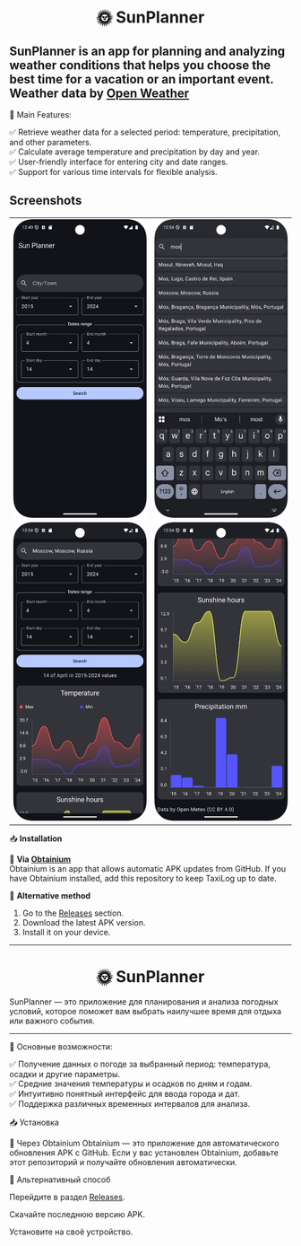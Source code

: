 <h1 align="center">🌞 SunPlanner</h1>


SunPlanner is an app for planning and analyzing weather conditions that helps you choose the best time for a vacation or an important event.
Weather data by [Open Weather](https://openweathermap.org/) 
---


📌 Main Features:

✅ Retrieve weather data for a selected period: temperature, precipitation, and other parameters.  
✅ Calculate average temperature and precipitation by day and year.  
✅ User-friendly interface for entering city and date ranges.  
✅ Support for various time intervals for flexible analysis.  

## Screenshots

<table>
  <tr>
    <td><img src="screenshots/main_screen.png" alt="Main screen" width="250"/></td>
    <td><img src="screenshots/search.png" alt="Search your city" width="250"/></td>
  </tr>
  <tr>
    <td><img src="screenshots/graph1.png" alt="Weather data 1" width="250"/></td>
    <td><img src="screenshots/graph2.png" alt="Weather data 2" width="250"/></td>
  </tr>
</table>

📥 **Installation**  

🔹 **Via [Obtainium](https://github.com/ImranR98/Obtainium)**  
Obtainium is an app that allows automatic APK updates from GitHub. If you have Obtainium installed, add this repository to keep TaxiLog up to date.  

🔹 **Alternative method**  
1. Go to the [Releases](https://github.com/HSact/SunPlanner/releases) section.  
2. Download the latest APK version.  
3. Install it on your device.  

---

<h1 align="center">🌞 SunPlanner</h1>
SunPlanner — это приложение для планирования и анализа погодных условий, которое поможет вам выбрать наилучшее время для отдыха или важного события.

---


📌 Основные возможности:

✅ Получение данных о погоде за выбранный период: температура, осадки и другие параметры.  
✅ Средние значения температуры и осадков по дням и годам.  
✅ Интуитивно понятный интерфейс для ввода города и дат.  
✅ Поддержка различных временных интервалов для анализа.  

📥 Установка

🔹 Через Obtainium
Obtainium — это приложение для автоматического обновления APK с GitHub. Если у вас установлен Obtainium, добавьте этот репозиторий и получайте обновления автоматически.

🔹 Альтернативный способ

Перейдите в раздел [Releases](https://github.com/HSact/SunPlanner/releases).

Скачайте последнюю версию APK.

Установите на своё устройство.
